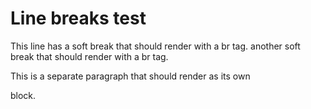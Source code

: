 # Line breaks test

This line has a soft
break that should render with a br tag.
another soft
break that should render with a br tag.

This is a separate paragraph that should render as its own <p> block.

